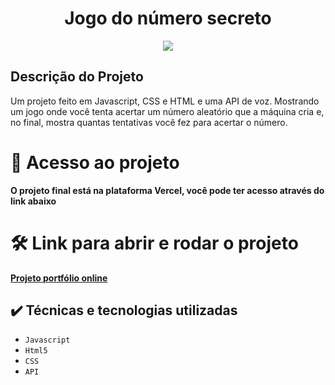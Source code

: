 <h1 align="center">Jogo do número secreto</h1>

<p align="center">
<img loading="lazy" src="https://img.shields.io/badge/status-finalizado-blue"/>
</p>

<h2>Descrição do Projeto</h2>

Um projeto feito em Javascript, CSS e HTML e uma API de voz. Mostrando um jogo onde você tenta acertar um número aleatório que a máquina cria e, no final, mostra quantas tentativas você fez para acertar o número.

# 📁 Acesso ao projeto

**O projeto final está na plataforma Vercel, você pode ter acesso através do link abaixo**

# 🛠️ Link para abrir e rodar o projeto

**[Projeto portfólio online](https://felippeber.github.io/jogo-do-numero-secreto/)**

## ✔️ Técnicas e tecnologias utilizadas

- ``Javascript``
- ``Html5``
- ``CSS``
- ``API``

